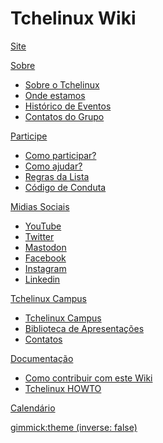 # Tchelinux Wiki

[Site](http://tchelinux.org)

[Sobre]()

  * [Sobre o Tchelinux](sobre.md)
  * [Onde estamos](onde.md)
  * [Histórico de Eventos](eventos/historico_eventos.md)
  * [Contatos do Grupo](contatos.md)

[Participe]()

  * [Como participar?](como_participar.md)
  * [Como ajudar?](como_ajudar.md)
  * [Regras da Lista](regras.md)
  * [Código de Conduta](conduta.md)

[Midias Sociais]()

  * [YouTube](https://www.youtube.com/c/tchelinux)
  * [Twitter](https://twitter.com/tchelinux)
  * [Mastodon](https://mastodon.social/@tchelinux)
  * [Facebook](https://facebook.com/tchelinux)
  * [Instagram](https://instagram.com/tchelinux)
  * [Linkedin](https://www.linkedin.com/groups/771307)

[Tchelinux Campus]()

  * [Tchelinux Campus](campus/tchelinux_campus.md)
  * [Biblioteca de Apresentações](campus/biblioteca_apresentacoes.md)
  * [Contatos](campus/contatos.md)

[Documentação]()

  * [Como contribuir com este Wiki](docs/contribuir/contribuir.md)
  * [Tchelinux HOWTO](docs/howto/tchelinux_howto.md)

[Calendário](eventos/calendario.md)

[gimmick:theme (inverse: false)](cosmo)
